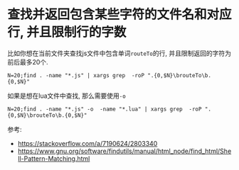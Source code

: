 # 查找并返回包含某些字符的文件名和对应行, 并且限制行的字数
比如你想在当前文件夹查找js文件中包含单词`routeTo`的行, 并且限制返回的字符为前后最多20个.
```shell
N=20;find . -name "*.js" | xargs grep  -roP ".{0,$N}\brouteTo\b.{0,$N}"
```
如果是想在lua文件中查找, 那么需要使用`-o`
```shell
N=20;find . -name "*.js" -o  -name "*.lua" | xargs grep  -roP ".{0,$N}\brouteTo\b.{0,$N}"
```
参考:
- https://stackoverflow.com/a/7190624/2803340
- https://www.gnu.org/software/findutils/manual/html_node/find_html/Shell-Pattern-Matching.html
